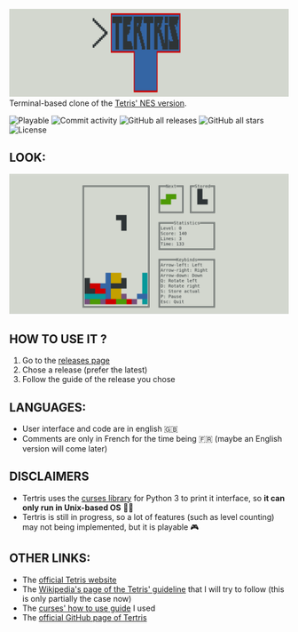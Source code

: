 ![Example of look - if not show look at informations/social preview.png](information/readme/logo.png)
Terminal-based clone of the [Tetris' NES version](https://tetris.wiki/Tetris_(NES,_Nintendo)).

![Playable](https://img.shields.io/badge/playable-yes-success)
![Commit activity](https://img.shields.io/github/commit-activity/m/VMoM/Tertris)
![GitHub all releases](https://img.shields.io/github/downloads/VMoM/Tertris/total)
![GitHub all stars](https://img.shields.io/github/stars/VMoM/Tertris)
![License](https://img.shields.io/github/license/VMoM/Tertris)

## LOOK:
![Example of look - if not show look at informations/social preview.png](information/readme/social%20preview.png)


## HOW TO USE IT ?
1. Go to the [releases page](https://github.com/VMoM/Tertris/releases)
2. Chose a release (prefer the latest)
3. Follow the guide of the release you chose


## LANGUAGES:
- User interface and code are in english 🇬🇧
- Comments are only in French for the time being 🇫🇷 (maybe an English version will come later)


## DISCLAIMERS
- Tertris uses the [curses library](https://en.wikipedia.org/wiki/Curses_(programming_library)) for Python 3 to print it interface, so **it can only run in Unix-based OS** 🐧🍎
- Tertris is still in progress, so a lot of features (such as level counting) may not being implemented, but it is playable 🎮


## OTHER LINKS:
- The [official Tetris website](https://tetris.com/)
- The [Wikipedia's page of the Tetris' guideline](https://tetris.wiki/Tetris_Guideline) that I will try to follow (this is only partially the case now)
- The [curses' how to use guide](https://docs.python.org/3/howto/curses.html) I used
- The [official GitHub page of Tertris](https://github.com/vmom/tertris)
